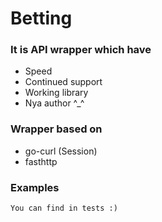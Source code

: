# Betting

### It is API wrapper which have
- Speed
- Continued support
- Working library
- Nya author ^_^

### Wrapper based on
- go-curl (Session)
- fasthttp

### Examples
```
You can find in tests :)
```